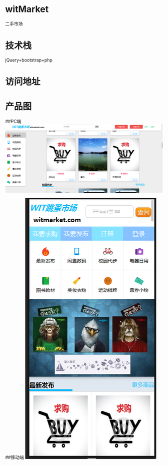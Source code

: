 ﻿# witMarket
二手市场
# 技术栈
jQuery+bootstrap+php
# 访问地址
 [](http://http://www.witmarket.cn/)
# 产品图
 ##PC端
 ![](https://github.com/takeern/witMarket/blob/master/webroot/image/pcwitmarket.png)



 ##移动端
 ![](https://github.com/takeern/witMarket/blob/master/webroot/image/mobileWitmarket.png)